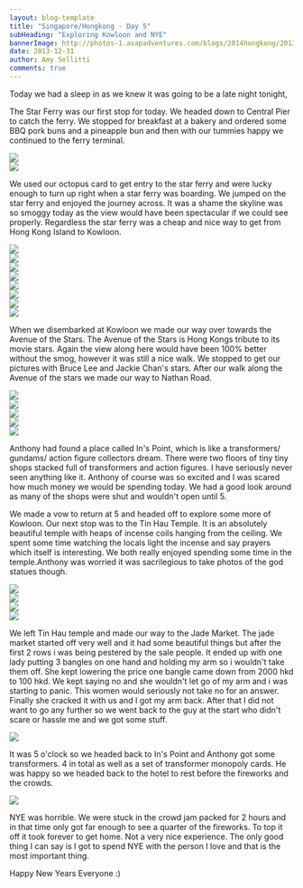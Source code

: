 ```yaml
---
layout: blog-template
title: "Singapore/Hongkong - Day 5"
subHeading: "Exploring Kowloon and NYE"
bannerImage: http://photos-1.asapadventures.com/blogs/2014hongkong/2013-12-31/IMG_5403.JPG_compressed.JPEG
date: 2013-12-31
author: Amy Sellitti
comments: true
---
```


Today we had a sleep in as we knew it was going to be a late night tonight,

The Star Ferry was our first stop for today. We headed down to Central Pier to catch the ferry. We stopped for breakfast at a bakery and ordered some BBQ pork buns and a pineapple bun and then with our tummies happy we continued to the ferry terminal.

<div class="center-image"><img src="http://photos-1.asapadventures.com/blogs/2014hongkong/2013-12-31/PC311301.JPG_compressed.JPEG" /></div>
<div class="center-image"><img src="http://photos-1.asapadventures.com/blogs/2014hongkong/2013-12-31/PC311318.JPG_compressed.JPEG" /></div>

We used our octopus card to get entry to the star ferry and were lucky enough to turn up right when a star ferry was boarding. We jumped on the star ferry and enjoyed the journey across. It was a shame the skyline was so smoggy today as the view would have been spectacular if we could see properly. Regardless the star ferry was a cheap and nice way to get from Hong Kong Island to Kowloon.

<div class="center-image"><img src="http://photos-1.asapadventures.com/blogs/2014hongkong/2013-12-31/IMG_5356.JPG_compressed.JPEG" /></div>
<div class="center-image"><img src="http://photos-1.asapadventures.com/blogs/2014hongkong/2013-12-31/IMG_5360.JPG_compressed.JPEG" /></div>
<div class="center-image"><img src="http://photos-1.asapadventures.com/blogs/2014hongkong/2013-12-31/IMG_5365.JPG_compressed.JPEG" /></div>
<div class="center-image"><img src="http://photos-1.asapadventures.com/blogs/2014hongkong/2013-12-31/PC311326.JPG_compressed.JPEG" /></div>
<div class="center-image"><img src="http://photos-1.asapadventures.com/blogs/2014hongkong/2013-12-31/PC311347.JPG_compressed.JPEG" /></div>
<div class="center-image"><img src="http://photos-1.asapadventures.com/blogs/2014hongkong/2013-12-31/IMG_5445.JPG_compressed.JPEG" /></div>
<div class="center-image"><img src="http://photos-1.asapadventures.com/blogs/2014hongkong/2013-12-31/IMG_5392.JPG_compressed.JPEG" /></div>
<div class="center-image"><img src="http://photos-1.asapadventures.com/blogs/2014hongkong/2013-12-31/IMG_5403.JPG_compressed.JPEG" /></div>

When we disembarked at Kowloon we made our way over towards the Avenue of the Stars. The Avenue of the Stars is Hong Kongs tribute to its movie stars. Again the view along here would have been 100% better without the smog, however it was still a nice walk. We stopped to get our pictures with Bruce Lee and Jackie Chan's stars. After our walk along the Avenue of the stars we made our way to Nathan Road.

<div class="center-image"><img src="http://photos-1.asapadventures.com/blogs/2014hongkong/2013-12-31/IMG_5407.JPG_compressed.JPEG" /></div>
<div class="center-image"><img src="http://photos-1.asapadventures.com/blogs/2014hongkong/2013-12-31/IMG_5410.JPG_compressed.JPEG" /></div>
<div class="center-image"><img src="http://photos-1.asapadventures.com/blogs/2014hongkong/2013-12-31/IMG_5416.JPG_compressed.JPEG" /></div>
<div class="center-image"><img src="http://photos-1.asapadventures.com/blogs/2014hongkong/2013-12-31/PC311398.JPG_compressed.JPEG" /></div>
<div class="center-image"><img src="http://photos-1.asapadventures.com/blogs/2014hongkong/2013-12-31/PC311399.JPG_compressed.JPEG" /></div>

Anthony had found a place called In's Point, which is like a transformers/ gundams/ action figure collectors dream. There were two floors of tiny tiny shops stacked full of transformers and action figures. I have seriously never seen anything like it. Anthony of course was so excited and I was scared how much money we would be spending today. We had a good look around as many of the shops were shut and wouldn't open until 5.

We made a vow to return at 5 and headed off to explore some more of Kowloon. Our next stop was to the Tin Hau Temple. It is an absolutely beautiful temple with heaps of incense coils hanging from the ceiling. We spent some time watching the locals light the incense and say prayers which itself is interesting. We both really enjoyed spending some time in the temple.Anthony was worried it was sacrilegious to take photos of the god statues though.

<div class="center-image"><img src="http://photos-1.asapadventures.com/blogs/2014hongkong/2013-12-31/IMG_5428.JPG_compressed.JPEG" /></div>
<div class="center-image"><img src="http://photos-1.asapadventures.com/blogs/2014hongkong/2013-12-31/IMG_5433.JPG_compressed.JPEG" /></div>
<div class="center-image"><img src="http://photos-1.asapadventures.com/blogs/2014hongkong/2013-12-31/IMG_5444.JPG_compressed.JPEG" /></div>
<div class="center-image"><img src="http://photos-1.asapadventures.com/blogs/2014hongkong/2013-12-31/IMG_5445.JPG_compressed.JPEG" /></div>

We left Tin Hau temple and made our way to the Jade Market. The jade market started off very well and it had some beautiful things but after the first 2 rows i was being pestered by the sale people. It ended up with one lady putting 3 bangles on one hand and holding my arm so i wouldn't take them off. She kept lowering the price one bangle came down from 2000 hkd to 100 hkd. We kept saying no and she wouldn't let go of my arm and i was starting to panic. This women would seriously not take no for an answer. Finally she cracked it with us and I got my arm back. After that I did not want to go any further so we went back to the guy at the start who didn't scare or hassle me and we got some stuff.

<div class="center-image"><img src="http://photos-1.asapadventures.com/blogs/2014hongkong/2013-12-31/PC311444.JPG_compressed.JPEG" /></div>

It was 5 o'clock so we headed back to In's Point and Anthony got some transformers. 4 in total as well as a set of transformer monopoly cards. He was happy so we headed back to the hotel to rest before the fireworks and the crowds.

<div class="center-image"><img src="http://photos-1.asapadventures.com/blogs/2014hongkong/2013-12-31/IMG_5451.JPG_compressed.JPEG" /></div>

NYE was horrible. We were stuck in the crowd jam packed for 2 hours and in that time only got far enough to see a quarter of the fireworks. To top it off it took forever to get home. Not a very nice experience. The only good thing I can say is I got to spend NYE with the person I love and that is the most important thing.

Happy New Years Everyone :)

